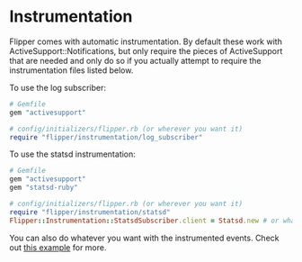 # Instrumentation

Flipper comes with automatic instrumentation. By default these work with ActiveSupport::Notifications, but only require the pieces of ActiveSupport that are needed and only do so if you actually attempt to require the instrumentation files listed below.

To use the log subscriber:

```ruby
# Gemfile
gem "activesupport"

# config/initializers/flipper.rb (or wherever you want it)
require "flipper/instrumentation/log_subscriber"
```

To use the statsd instrumentation:

```ruby
# Gemfile
gem "activesupport"
gem "statsd-ruby"

# config/initializers/flipper.rb (or wherever you want it)
require "flipper/instrumentation/statsd"
Flipper::Instrumentation::StatsdSubscriber.client = Statsd.new # or whatever your statsd instance is
```

You can also do whatever you want with the instrumented events. Check out [this example](https://github.com/jnunemaker/flipper/blob/master/examples/instrumentation.rb) for more.
